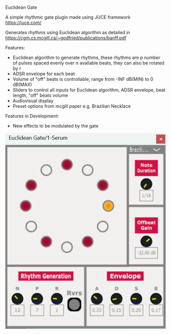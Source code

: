 Euclidean Gate

A simple rhythmic gate plugin made using JUCE framework https://juce.com/

Generates rhythms using Euclidean algorithm as detailed in https://cgm.cs.mcgill.ca/~godfried/publications/banff.pdf

Features:
- Euclidean algorithm to generate rhythms, these rhythms are p number of pulses spaced evenly over n available beats, they can also be rotated by r
- ADSR envelope for each beat
- Volume of "off" beats is controllable, range from -INF dB(MIN) to 0 dB(MAX)
- Sliders to control all inputs for Euclidean algorithm, ADSR envelope, beat length, "off" beats volume
- Audiovisual display
- Preset options from mcgill paper e.g. Brazilian Necklace

Features in Development:
- New effects to be modulated by the gate

![pluginScreenshot](EG-Screenshot.png)

